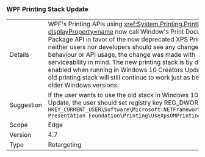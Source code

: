 ### WPF Printing Stack Update

|   |   |
|---|---|
|Details|WPF&#39;s Printing APIs using <xref:System.Printing.PrintQueue?displayProperty=name> now call Window&#39;s Print Document Package API in favor of the now deprecated XPS Print API, neither users nor developers should see any changes in behaviour or API usage, the change was made with serviceability in mind. The new printing stack is by default enabled when running in Windows 10 Creators Update. The old printing stack will still continue to work just as before in older Windows versions.|
|Suggestion|If the user wants to use the old stack in Windows 10 Creators Update, the user should set registry key REG_DWORD <code>HKEY_CURRENT_USER\Software\Microsoft\.NETFramework\Windows Presentation Foundation\Printing\UseXpsOMPrinting = 1</code>|
|Scope|Edge|
|Version|4.7|
|Type|Retargeting|
